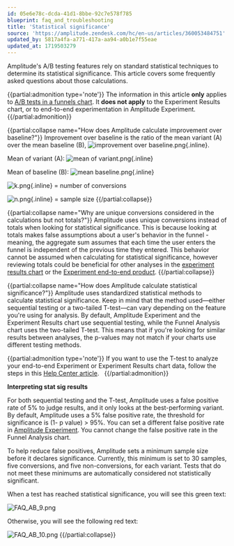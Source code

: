 ```yaml
---
id: 05e6e78c-dcda-41d1-8bbe-92c7e578f785
blueprint: faq_and_troubleshooting
title: 'Statistical significance'
source: 'https://amplitude.zendesk.com/hc/en-us/articles/360053484751'
updated_by: 5817a4fa-a771-417a-aa94-a0b1e7f55eae
updated_at: 1719503279
---
```

Amplitude's A/B testing features rely on standard statistical techniques to determine its statistical significance. This article covers some frequently asked questions about those calculations.

{{partial:admonition type='note'}}
The information in this article **only** applies to [A/B tests in a funnels chart](https://amplitude.com/docs/analytics/charts/funnel-analysis/funnel-analysis-ab-test). It **does not apply** to the Experiment Results chart, or to end-to-end experimentation in Amplitude Experiment.
{{/partial:admonition}}

{{partial:collapse name="How does Amplitude calculate improvement over baseline?"}}
Improvement over baseline is the ratio of the mean variant (A) over the mean baseline (B), ![improvement over baseline.png](/docs/output/img/faq/improvement-over-baseline-png.png){.inline}.

Mean of variant (A): ![mean of variant.png](/docs/output/img/faq/mean-of-variant-png.png){.inline}

Mean of baseline (B): ![mean baseline.png](/docs/output/img/faq/mean-baseline-png.png){.inline}

![k.png](/docs/output/img/faq/k-png.png){.inline} = number of conversions

![n.png](/docs/output/img/faq/n-png.png){.inline} = sample size
{{/partial:collapse}}


{{partial:collapse name="Why are unique conversions considered in the calculations but not totals?"}}
Amplitude uses unique conversions instead of totals when looking for statistical significance. This is because looking at totals makes false assumptions about a user's behavior in the funnel - meaning, the aggregate sum assumes that each time the user enters the funnel is independent of the previous time they entered. This behavior cannot be assumed when calculating for statistical significance, however reviewing totals could be beneficial for other analyses in the [experiment results chart](/docs/analytics/charts/experiment-results/experiment-results-dig-deeper) or the [Experiment end-to-end product](/docs/feature-experiment/overview).
{{/partial:collapse}}


{{partial:collapse name="How does Amplitude calculate statistical significance?"}}
Amplitude uses standardized statistical methods to calculate statistical significance. Keep in mind that the method used—either sequential testing or a two-tailed T-test—can vary depending on the feature you're using for analysis. By default, Amplitude Experiment and the Experiment Results chart use sequential testing, while the Funnel Analysis chart uses the two-tailed T-test. This means that if you're looking for similar results between analyses, the p-values may not match if your charts use different testing methods. 

{{partial:admonition type='note'}}
 If you want to use the T-test to analyze your end-to-end Experiment or Experiment Results chart data, follow the steps in this [Help Center article](/docs/feature-experiment/experiment-theory/analyze-with-t-test).  
{{/partial:admonition}}

**Interpreting stat sig results**

For both sequential testing and the T-test, Amplitude uses a false positive rate of 5% to judge results, and it only looks at the best-performing variant. By default, Amplitude uses a 5% false positive rate, the threshold for significance is (1- p value) > 95%. You can set a different false positive rate in [Amplitude Experiment](docs/feature-experiment/workflow/finalize-statistical-preferences). You cannot change the false positive rate in the Funnel Analysis chart.

To help reduce false positives, Amplitude sets a minimum sample size before it declares significance. Currently, this minimum is set to 30 samples, five conversions, and five non-conversions, for each variant. Tests that do not meet these minimums are automatically considered not statistically significant.

When a test has reached statistical significance, you will see this green text:

![FAQ_AB_9.png](/docs/output/img/faq/faq-ab-9-png.png)

Otherwise, you will see the following red text:

![FAQ_AB_10.png](/docs/output/img/faq/faq-ab-10-png.png)
{{/partial:collapse}}
